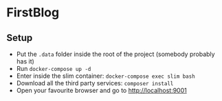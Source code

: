 # FirstBlog

## Setup

- Put the `.data` folder inside the root of the project (somebody probably has it)
- Run `docker-compose up -d`
- Enter inside the slim container: `docker-compose exec slim bash`
- Download all the third party services: `composer install`
- Open your favourite browser and go to [http://localhost:9001](http://localhost:9001)